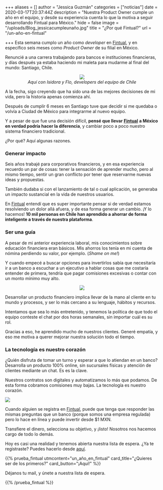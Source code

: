 +++
aliases = []
author = "Jessica Guzmán"
categories = ["noticias"]
date = 2020-03-17T20:37:44Z
description = "Nuestra Product Owner cumple un año en el equipo, y desde su experiencia cuenta lo que la motiva a seguir desarrollando Fintual para México."
hide = false
image = "/uploads/Blog_jessicacumpleunaño.jpg"
title = "¿Por qué Fintual?"
url = "/un-año-en-fintual"

+++
Esta semana cumplo un año como _developer_ en [Fintual](https://fintual.mx/?utm_source=edu&utm_medium=edu&utm_campaign=waiting_list_mx&utm_content=-365), y en específico seis meses como _Product Owner_ de su filial en México.

Renuncié a una carrera trabajando para bancos e instituciones financieras, y días después ya estaba haciendo mi maleta para mudarme al final del mundo: Santiago, Chile.

<div style="text-align:center"> <figure> <img src="/uploads/Blog_jessicacumpleunaño.jpg"> <figcaption><i>Aquí con Isidora y Flo, developers del equipo de Chile</i></figcaption> </figure> </div>

A la fecha, sigo creyendo que ha sido una de las mejores decisiones de mi vida, pero la historia apenas comienza ahí.

Después de cumplir 6 meses en Santiago tuve que decidir si me quedaba o volvía a Ciudad de México para integrarme al nuevo equipo.

Y a pesar de que fue una decisión difícil, **pensé que llevar** [**Fintual**](https://fintual.mx/?utm_source=edu&utm_medium=edu&utm_campaign=waiting_list_mx&utm_content=-365) **a México en verdad podría hacer la diferencia**, y cambiar poco a poco nuestro sistema financiero tradicional.

¿Por qué? Aquí algunas razones.

### Generar impacto

Seis años trabajé para corporativos financieros, y en esa experiencia recuerdo un par de cosas: tener la sensación de aprender mucho, pero al mismo tiempo, sentir un gran conflicto por tener que reservarme nuevas ideas y propuestas.

También dudaba si con el lanzamiento de tal o cual aplicación, se generaba un impacto sustancial en la vida de nuestros usuarios.

En [Fintual](https://fintual.mx/?utm_source=edu&utm_medium=edu&utm_campaign=waiting_list_mx&utm_content=-365) entendí que es super importante pensar si de verdad estamos resolviendo un dolor allá afuera, y de esa forma generar un cambio. ¡Y lo hacemos! **10 mil personas en Chile han aprendido a ahorrar de forma inteligente a través de nuestra plataforma**.

### Ser una guía

A pesar de mi anterior experiencia laboral, mis conocimientos sobre educación financiera eran básicos. Mis ahorros los tenía en mi cuenta de nómina perdiendo su valor, por ejemplo. (_Shame on me!_)

Y cuando empecé a buscar opciones para invertirlos sabía que necesitaría ir a un banco a escuchar a un ejecutivo a hablar cosas que me costaría entender de primera, tendría que pagar comisiones excesivas o contar con un monto mínimo muy alto.

<div style="text-align:center"> <figure> <img src="/uploads/giphy (3).gif"> </figure> </div>

Desarrollar un producto financiero implica llevar de la mano al cliente en tu mundo y procesos, y ser lo más cercano a su lenguaje, hábitos y recursos.

Intentamos que sea lo más entretenido, y tenemos la política de que todo el equipo conteste el chat por dos horas semanales, sin importar cuál es su rol.

Gracias a eso, he aprendido mucho de nuestros clientes. Generé empatía, y eso me motiva a querer mejorar nuestra solución todo el tiempo.

### La tecnología es nuestro corazón

¿Quién disfruta de tomar un turno y esperar a que lo atiendan en un banco? Desarrolla un producto 100% online, sin sucursales físicas y atención de clientes mediante un chat. Es es la clave.

Nuestros contratos son digitales y automatizamos lo más que podamos. De esta forma cobramos comisiones muy bajas. La tecnología es nuestro corazón.

![](/uploads/pngocean.com.png)

Cuando alguien se registra en [Fintual](https://fintual.mx/?utm_source=edu&utm_medium=edu&utm_campaign=waiting_list_mx&utm_content=-365), puede que tenga que responder las mismas preguntas que un banco (porque somos una empresa regulada) pero lo hace en línea y puede invertir desde $1 MXN.

Transfiere el dinero, selecciona su objetivo, y ¡listo! Nosotros nos hacemos cargo de todo lo demás.

Hoy es casi una realidad y tenemos abierta nuestra lista de espera. ¿Ya te registraste? Puedes hacerlo desde [aquí](https://fintual.mx/?utm_source=edu&utm_medium=edu&utm_campaign=waiting_list_mx&utm_content=-365).

{{% prueba_fintual utmcontent="un_año_en_fintual" card_title="¿Quieres ser de los primeros?" card_button="¡Aquí!" %}}

Déjanos tu mail, y únete a nuestra lista de espera.

{{% /prueba_fintual %}}